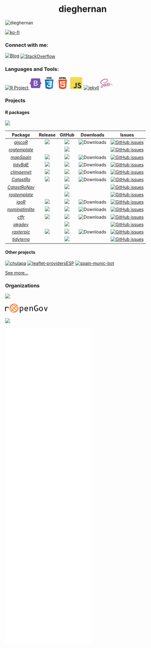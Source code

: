 <h1 align="center">dieghernan</h1>
<img src="https://komarev.com/ghpvc/?username=dieghernan&label=Profile%20views&color=44be16&style=flat" alt="dieghernan" />

[![ko-fi](https://img.shields.io/badge/buy%20me%20a%20coffee-donate-yellow.svg)](https://ko-fi.com/dieghernan)

<h3 align="left">Connect with me:</h3>
 <p align="left">
 <a href="https://dieghernan.github.io/"><img src="https://raw.githubusercontent.com/FortAwesome/Font-Awesome/master/svgs/solid/blog.svg" alt="Blog" height="30"></a>
     <a href="https://stackoverflow.com/users/7877917/dieghernan" target="blank"><img align="center" src="https://raw.githubusercontent.com/FortAwesome/Font-Awesome/master/svgs/brands/stack-overflow.svg" alt="StackOverflow" height="30" /></a>

 </p>

<h3 align="left">Languages and Tools:</h3>
<p align="left">
    <a href="https://www.r-project.org/" target="_blank"><img src="https://www.r-project.org/Rlogo.png" alt="R Project" height="40" />   </a>
  <a href="https://getbootstrap.com" target="_blank"><img src="https://raw.githubusercontent.com/devicons/devicon/master/icons/bootstrap/bootstrap-plain.svg" alt="bootstrap" width="40" height="40" /></a>
    <a href="https://www.w3schools.com/css/" target="_blank"><img src="https://raw.githubusercontent.com/devicons/devicon/master/icons/css3/css3-original-wordmark.svg" alt="css3" width="40" height="40" /></a>
    <a href="https://www.w3.org/html/" target="_blank"><img src="https://raw.githubusercontent.com/devicons/devicon/master/icons/html5/html5-original-wordmark.svg" alt="html5" width="40" height="40" /></a>
    <a href="https://developer.mozilla.org/en-US/docs/Web/JavaScript" target="_blank"><img src="https://raw.githubusercontent.com/devicons/devicon/master/icons/javascript/javascript-original.svg" alt="javascript" width="40" height="40" /></a>
    <a href="https://jekyllrb.com/" target="_blank"><img src="https://www.vectorlogo.zone/logos/jekyllrb/jekyllrb-icon.svg" alt="jekyll" width="40" height="40" /></a>
    <a href="https://sass-lang.com" target="_blank"><img src="https://raw.githubusercontent.com/devicons/devicon/master/icons/sass/sass-original.svg" alt="sass" width="40" height="40" /></a>
</p>

<h3 align="left">Projects</h3>

<h4 align="left">R packages</h4>

[![](https://dieghernan.r-universe.dev/badges/:total)](https://dieghernan.r-universe.dev/)

| Package | Release | GitHub | Downloads | Issues |
|:----------------:|:----------------:|:----------------:|:------:|:------:|
| [_giscoR_](https://github.com/rOpenGov/giscoR) | [![](https://cranchecks.info/badges/worst/giscoR)](https://cran.r-project.org/package=giscoR) |[![](https://github.com/rOpenGov/giscoR/workflows/R-CMD-check/badge.svg)](https://github.com/rOpenGov/giscoR/actions?query=workflow:R-CMD-check) | ![Downloads](https://cranlogs.r-pkg.org/badges/giscoR) | [![GitHub issues](https://img.shields.io/github/issues/rOpenGov/giscoR)](https://github.com/rOpenGov/giscoR/issues) |
| [_rogtemplate_](https://github.com/rOpenGov/rogtemplate) | |[![](https://github.com/rOpenGov/rogtemplate/workflows/R-CMD-check/badge.svg)](https://github.com/rOpenGov/rogtemplate/actions?query=workflow:R-CMD-check) | | [![GitHub issues](https://img.shields.io/github/issues/rOpenGov/rogtemplate)](https://github.com/rOpenGov/rogtemplate/issues) |
| [_mapSpain_](https://github.com/rOpenSpain/mapSpain) | [![](https://cranchecks.info/badges/worst/mapSpain)](https://cran.r-project.org/package=mapSpain) |[![](https://github.com/rOpenSpain/mapSpain/workflows/R-CMD-check/badge.svg)](https://github.com/rOpenSpain/mapSpain/actions?query=workflow:R-CMD-check) | ![Downloads](https://cranlogs.r-pkg.org/badges/mapSpain) | [![GitHub issues](https://img.shields.io/github/issues/rOpenSpain/mapSpain)](https://github.com/rOpenSpain/mapSpain/issues) |
| [_tidyBdE_](https://github.com/rOpenSpain/tidyBdE) | [![](https://cranchecks.info/badges/worst/tidyBdE)](https://cran.r-project.org/package=tidyBdE) |[![](https://github.com/rOpenSpain/tidyBdE/workflows/R-CMD-check/badge.svg)](https://github.com/rOpenSpain/tidyBdE/actions?query=workflow:R-CMD-check) | ![Downloads](https://cranlogs.r-pkg.org/badges/tidyBdE) | [![GitHub issues](https://img.shields.io/github/issues/rOpenSpain/tidyBdE)](https://github.com/rOpenSpain/tidyBdE/issues) |
| [_climaemet_](https://github.com/rOpenSpain/climaemet) | [![](https://cranchecks.info/badges/worst/climaemet)](https://cran.r-project.org/package=climaemet) |[![](https://github.com/rOpenSpain/climaemet/workflows/R-CMD-check/badge.svg)](https://github.com/rOpenSpain/climaemet/actions?query=workflow:R-CMD-check) | ![Downloads](https://cranlogs.r-pkg.org/badges/climaemet) | [![GitHub issues](https://img.shields.io/github/issues/rOpenSpain/climaemet)](https://github.com/rOpenSpain/climaemet/issues) |
| [_CatastRo_](https://github.com/rOpenSpain/CatastRo) | [![](https://cranchecks.info/badges/worst/CatastRo)](https://cran.r-project.org/package=CatastRo) |[![](https://github.com/rOpenSpain/CatastRo/workflows/R-CMD-check/badge.svg)](https://github.com/rOpenSpain/CatastRo/actions?query=workflow:R-CMD-check) | ![Downloads](https://cranlogs.r-pkg.org/badges/CatastRo) | [![GitHub issues](https://img.shields.io/github/issues/rOpenSpain/CatastRo)](https://github.com/rOpenSpain/CatastRo/issues) |
| [_CatastRoNav_](https://github.com/rOpenSpain/CatastRoNav) | |[![](https://github.com/rOpenSpain/CatastRoNav/workflows/R-CMD-check/badge.svg)](https://github.com/rOpenSpain/CatastRoNav/actions?query=workflow:R-CMD-check) | | [![GitHub issues](https://img.shields.io/github/issues/rOpenSpain/CatastRoNav)](https://github.com/rOpenSpain/CatastRoNav/issues) |
| [_rostemplate_](https://github.com/rOpenSpain/rostemplate) | |[![](https://github.com/rOpenSpain/rostemplate/workflows/R-CMD-check/badge.svg)](https://github.com/rOpenSpain/rostemplate/actions?query=workflow:R-CMD-check)| | [![GitHub issues](https://img.shields.io/github/issues/rOpenSpain/rostemplate)](https://github.com/rOpenSpain/rostemplate/issues) |
| [_igoR_](https://github.com/dieghernan/igoR) | [![](https://cranchecks.info/badges/worst/igoR)](https://cran.r-project.org/package=igoR) |[![](https://github.com/dieghernan/igoR/workflows/R-CMD-check/badge.svg)](https://github.com/dieghernan/igoR/actions?query=workflow:R-CMD-check) | ![Downloads](https://cranlogs.r-pkg.org/badges/igoR) | [![GitHub issues](https://img.shields.io/github/issues/dieghernan/igoR)](https://github.com/dieghernan/igoR/issues) |
| [_nominatimlite_](https://github.com/dieghernan/nominatimlite) | [![](https://cranchecks.info/badges/worst/nominatimlite)](https://cran.r-project.org/package=nominatimlite) |[![](https://github.com/dieghernan/nominatimlite/workflows/R-CMD-check/badge.svg)](https://github.com/dieghernan/nominatimlite/actions?query=workflow:R-CMD-check) | ![Downloads](https://cranlogs.r-pkg.org/badges/nominatimlite) | [![GitHub issues](https://img.shields.io/github/issues/dieghernan/nominatimlite)](https://github.com/dieghernan/nominatimlite/issues) |
| [_cffr_](https://github.com/ropensci/cffr) | [![](https://cranchecks.info/badges/worst/cffr)](https://cran.r-project.org/package=cffr) |[![](https://github.com/ropensci/cffr/workflows/R-CMD-check/badge.svg)](https://github.com/ropensci/cffr/actions?query=workflow:R-CMD-check) | ![Downloads](https://cranlogs.r-pkg.org/badges/cffr) | [![GitHub issues](https://img.shields.io/github/issues/ropensci/cffr)](https://github.com/ropensci/cffr/issues) |
| [_pkgdev_](https://github.com/dieghernan/pkgdev) |  |[![](https://github.com/dieghernan/pkgdev/workflows/R-CMD-check/badge.svg)](https://github.com/dieghernan/pkgdev/actions?query=workflow:R-CMD-check) | | [![GitHub issues](https://img.shields.io/github/issues/dieghernan/pkgdev)](https://github.com/dieghernan/pkgdev/issues) |
| [_rasterpic_](https://github.com/dieghernan/rasterpic) | [![](https://cranchecks.info/badges/worst/rasterpic)](https://cran.r-project.org/package=rasterpic)  |[![](https://github.com/dieghernan/rasterpic/workflows/R-CMD-check/badge.svg)](https://github.com/dieghernan/rasterpic/actions?query=workflow:R-CMD-check) | ![Downloads](https://cranlogs.r-pkg.org/badges/rasterpic) | [![GitHub issues](https://img.shields.io/github/issues/dieghernan/rasterpic)](https://github.com/dieghernan/rasterpic/issues) |
| [_tidyterra_](https://github.com/dieghernan/tidyterra) |  |[![](https://github.com/dieghernan/tidyterra/workflows/R-CMD-check/badge.svg)](https://github.com/dieghernan/tidyterra/actions?query=workflow:R-CMD-check) | | [![GitHub issues](https://img.shields.io/github/issues/dieghernan/tidyterra)](https://github.com/dieghernan/tidyterra/issues) |

<h4 align="left">Other projects</h4>

[![chulapa](https://github-readme-stats.vercel.app/api/pin/?username=dieghernan&repo=chulapa)](https://github.com/dieghernan/chulapa)
[![leaflet-providersESP](https://github-readme-stats.vercel.app/api/pin/?username=dieghernan&repo=leaflet-providersESP)](https://github.com/dieghernan/leaflet-providersESP)
[![spain-munic-bot](https://github-readme-stats.vercel.app/api/pin/?username=dieghernan&repo=spain-munic-bot)](https://github.com/dieghernan/spain-munic-bot)
    
[See more...](https://dieghernan.github.io/projects/)

<h3 align="left">Organizations</h3>
<a href="https://ropenspain.es/" target="blank"><img src='https://ropenspain.es/img/logo-small.png' height=30></a><p>
<a href="http://ropengov.org/" target="blank"><img src='https://raw.githubusercontent.com/rOpenGov/homepage/master/static/images/logo2020_black_orange.svg' height=30></a><p>
<a href="https://ropensci.org/" target="blank"><img src='https://raw.githubusercontent.com/ropensci/software-review/master/icon_lettering_color.png' height=50></a>

    
![metrics](https://github.com/dieghernan/dieghernan/blob/master/github-metrics.svg)
